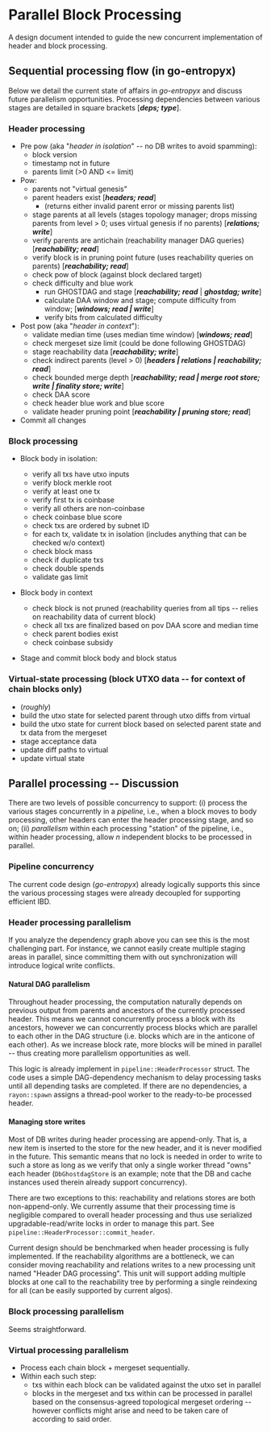 

# Parallel Block Processing

A design document intended to guide the new concurrent implementation of header and block processing.

## Sequential processing flow (in go-entropyx)

Below we detail the current state of affairs in *go-entropyx* and discuss future parallelism opportunities. Processing dependencies between various stages are detailed in square brackets [***deps; type***].

### Header processing

* Pre pow (aka "*header in isolation*" -- no DB writes to avoid spamming):
    * block version
    * timestamp not in future
    * parents limit (>0 AND <= limit)
* Pow:
    * parents not "virtual genesis"
    * parent headers exist [***headers; read***]
        * (returns either invalid parent error or missing parents list)
    * stage parents at all levels (stages topology manager; drops missing parents from level > 0; uses virtual genesis if no parents) [***relations; write***]
    * verify parents are antichain (reachability manager DAG queries) [***reachability; read***]
    * verify block is in pruning point future (uses reachability queries on parents) [***reachability; read***]
    * check pow of block (against block declared target)
    * check difficulty and blue work
        * run GHOSTDAG and stage [***reachability; read*** | ***ghostdag; write***]
        * calculate DAA window and stage; compute difficulty from window; [***windows; read | write***]
        * verify bits from calculated difficulty
* Post pow (aka "*header in context*"):
    * validate median time (uses median time window) [***windows; read***]
    * check mergeset size limit (could be done following GHOSTDAG)
    * stage reachability data [***reachability; write***]
    * check indirect parents (level > 0) [***headers | relations | reachability; read***]
    * check bounded merge depth [***reachability; read | merge root store; write | finality store; write***]
    * check DAA score
    * check header blue work and blue score
    * validate header pruning point [***reachability | pruning store; read***]
* Commit all changes

### Block processing

* Block body in isolation:
    * verify all txs have utxo inputs
    * verify block merkle root
    * verify at least one tx
    * verify first tx is coinbase
    * verify all others are non-coinbase
    * check coinbase blue score
    * check txs are ordered by subnet ID
    * for each tx, validate tx in isolation (includes anything that can be checked w/o context)
    * check block mass
    * check if duplicate txs
    * check double spends
    * validate gas limit

* Block body in context
    * check block is not pruned (reachability queries from all tips -- relies on reachability data of current block)
    * check all txs are finalized based on pov DAA score and median time
    * check parent bodies exist
    * check coinbase subsidy
* Stage and commit block body and block status


### Virtual-state processing (block UTXO data -- for context of chain blocks only)

* (*roughly*)
* build the utxo state for selected parent through utxo diffs from virtual
* build the utxo state for current block based on selected parent state and tx data from the mergeset
* stage acceptance data
* update diff paths to virtual
* update virtual state

## Parallel processing -- Discussion

There are two levels of possible concurrency to support: (i) process the various stages concurrently in a *pipeline*, i.e., when a block moves to body processing, other headers can enter the header processing stage, and so on; (ii) *parallelism* within each processing "station" of the pipeline, i.e., within header processing, allow *n* independent blocks to be processed in parallel.

### Pipeline concurrency

The current code design (*go-entropyx*) already logically supports this since the various processing stages were already decoupled for supporting efficient IBD.

### Header processing parallelism

If you analyze the dependency graph above you can see this is the most challenging part. For instance, we cannot easily create multiple staging areas in parallel, since committing them with out synchronization will introduce logical write conflicts.

#### **Natural DAG parallelism**

Throughout header processing, the computation naturally depends on previous output from parents and ancestors of the currently processed header. This means we cannot concurrently process a block with its ancestors, however we can concurrently process blocks which are parallel to each other in the DAG structure (i.e. blocks which are in the anticone of each other). As we increase block rate, more blocks will be mined in parallel -- thus creating more parallelism opportunities as well.

This logic is already implement in `pipeline::HeaderProcessor` struct. The code uses a simple DAG-dependency mechanism to delay processing tasks until all depending tasks are completed. If there are no dependencies, a `rayon::spawn` assigns a thread-pool worker to the ready-to-be processed header.

#### **Managing store writes**

Most of DB writes during header processing are append-only. That is, a new item is inserted to the store for the new header, and it is never modified in the future. This semantic means that no lock is needed in order to write to such a store as long as we verify that only a single worker thread "owns" each header (`DbGhostdagStore` is an example; note that the DB and cache instances used therein already support concurrency).

There are two exceptions to this: reachability and relations stores are both non-append-only. We currently assume that their processing time is negligible compared to overall header processing and thus use serialized upgradable-read/write locks in order to manage this part. See `pipeline::HeaderProcessor::commit_header`.

Current design should be benchmarked when header processing is fully implemented. If the reachability algorithms are a bottleneck, we can consider moving reachability and relations writes to a new processing unit named "Header DAG processing". This unit will support adding multiple blocks at one call to the reachability tree by performing a single reindexing for all (can be easily supported by current algos).


### Block processing parallelism

Seems straightforward.


### Virtual processing parallelism

* Process each chain block + mergeset sequentially.
* Within each such step:
    * txs within each block can be validated against the utxo set in parallel
    * blocks in the mergeset and txs within can be processed in parallel based on the consensus-agreed topological mergeset ordering -- however conflicts might arise and need to be taken care of according to said order.

